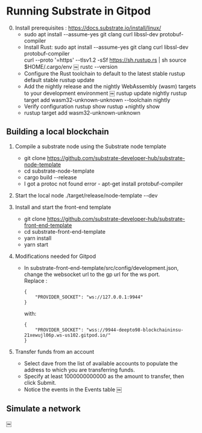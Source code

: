 # Running Substrate in Gitpod

0. Install prerequisites : https://docs.substrate.io/install/linux/
    * sudo apt install --assume-yes git clang curl libssl-dev protobuf-compiler
    * Install Rust:
        sudo apt install --assume-yes git clang curl libssl-dev protobuf-compiler  
        curl --proto '=https' --tlsv1.2 -sSf https://sh.rustup.rs | sh
        source $HOME/.cargo/env
￼       rustc --version
    * Configure the Rust toolchain to default to the latest stable 
        rustup default stable
        rustup update
    * Add the nightly release and the nightly WebAssembly (wasm) targets to your development environment
￼       rustup update nightly
        rustup target add wasm32-unknown-unknown --toolchain nightly
    * Verify configuration
        rustup show
        rustup +nightly show
    * rustup target add wasm32-unknown-unknown

## Building a local blockchain

1. Compile a substrate node using the Substrate node template
    * git clone https://github.com/substrate-developer-hub/substrate-node-template
    * cd substrate-node-template
    * cargo build --release
    * I got a protoc not found error - apt-get install protobuf-compiler
2. Start the local node
    ./target/release/node-template --dev
3. Install and start the front-end template
    * git clone https://github.com/substrate-developer-hub/substrate-front-end-template
    * cd substrate-front-end-template
    * yarn install
    * yarn start
4. Modifications needed for Gitpod
    * In substrate-front-end-template/src/config/development.json, change the websocket url to the gp url for the ws port.  
    Replace :
        ```
        {
            "PROVIDER_SOCKET": "ws://127.0.0.1:9944"
        }
        ```
        with:

        ```
        {
            "PROVIDER_SOCKET": "wss://9944-deepto98-blockchaininsu-21xewujl06p.ws-us102.gitpod.io/"
        }
        ```


5. Transfer funds from an account
    * Select dave from the list of available accounts to populate the address to which you are transferring funds.
    * Specify at least 1000000000000 as the amount to transfer, then click Submit.
    * Notice the  events in the Events table
￼
## Simulate a network


￼

